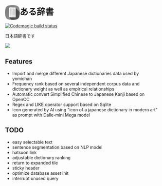 <h1><img align="left" src="icon.png" width="48px">ある辞書</h1>

[![Codemagic build status](https://api.codemagic.io/apps/62d0c7c9b2128b2e5dbb1002/62d0c7c9b2128b2e5dbb1001/status_badge.svg)](https://codemagic.io/apps/62d0c7c9b2128b2e5dbb1002/62d0c7c9b2128b2e5dbb1001/latest_build) 

日本語辞書です

<img src="https://user-images.githubusercontent.com/14357110/180193393-b4178547-ada3-4fe8-bcbb-28ce752cdd46.png" width="300">

## Features
- Import and merge different Japanese dictionaries data used by yomichan
- Frequency rank based on several independent corpus data and dictionary weight as well as empirical relationships
- Automatic convert Simplified Chinese to Japanese Kanji based on OpenCC
- Regex and LIKE operator support based on Sqlite
- Icon generated by AI using "icon of a japanese dictionary in modern art" as prompt with Dalle-mini Mega model

## TODO
- easy selectable text
- sentence segmentation based on NLP model
- hatsuon link
- adjustable dictionary ranking
- return to expanded tile
- sticky header
- optimize database asset init
- interrupt unused query
